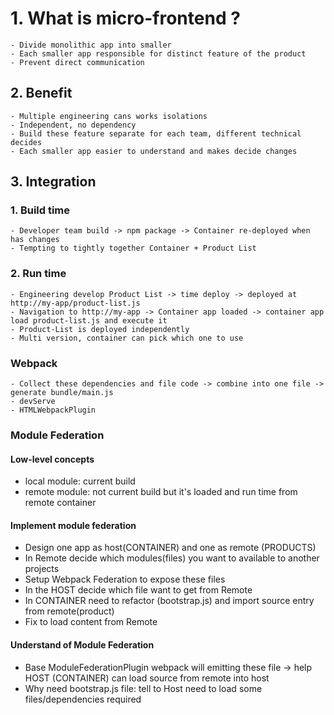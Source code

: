 # 1. What is micro-frontend ?
    - Divide monolithic app into smaller
    - Each smaller app responsible for distinct feature of the product
    - Prevent direct communication 
## 2. Benefit
    - Multiple engineering cans works isolations 
    - Independent, no dependency 
    - Build these feature separate for each team, different technical decides 
    - Each smaller app easier to understand and makes decide changes
## 3. Integration
### 1. Build time
    - Developer team build -> npm package -> Container re-deployed when has changes
    - Tempting to tightly together Container + Product List
### 2. Run time
    - Engineering develop Product List -> time deploy -> deployed at http://my-app/product-list.js
    - Navigation to http://my-app -> Container app loaded -> container app load product-list.js and execute it
    - Product-List is deployed independently 
    - Multi version, container can pick which one to use
### Webpack
    - Collect these dependencies and file code -> combine into one file -> generate bundle/main.js
    - devServe
    - HTMLWebpackPlugin
### Module Federation
#### Low-level concepts
- local module: current build
- remote module: not current build but it's loaded and run time from remote container
#### Implement module federation
- Design one app as host(CONTAINER) and one as remote (PRODUCTS)
- In Remote decide which modules(files) you want to available to another projects
- Setup Webpack Federation to expose these files
- In the HOST decide which file want to get from Remote
- In CONTAINER need to refactor (bootstrap.js) and import source entry from remote(product)
- Fix to load content from Remote
#### Understand of Module Federation
- Base ModuleFederationPlugin webpack will emitting these file -> help HOST (CONTAINER) can load source from remote into host
- Why need bootstrap.js file: tell to Host need to load some files/dependencies required
